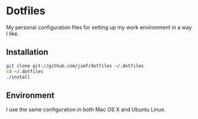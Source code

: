 # Dotfiles

My personal configuration files for setting up my work environment in a way I like.

## Installation

```sh
git clone git://github.com/jimf/dotfiles ~/.dotfiles
cd ~/.dotfiles
./install
```

## Environment

I use the same configuration in both Mac OS X and Ubuntu Linux.
